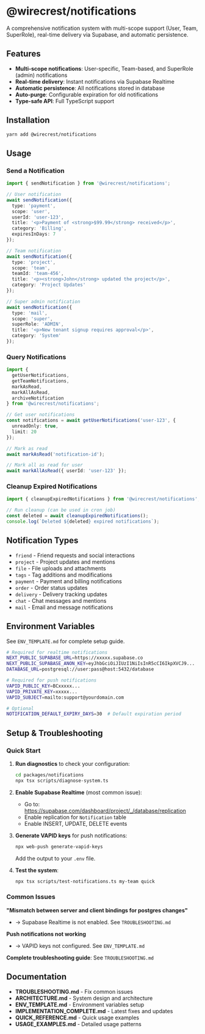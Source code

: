 # @wirecrest/notifications

A comprehensive notification system with multi-scope support (User, Team, SuperRole), real-time delivery via Supabase, and automatic persistence.

## Features

- **Multi-scope notifications**: User-specific, Team-based, and SuperRole (admin) notifications
- **Real-time delivery**: Instant notifications via Supabase Realtime
- **Automatic persistence**: All notifications stored in database
- **Auto-purge**: Configurable expiration for old notifications
- **Type-safe API**: Full TypeScript support

## Installation

```bash
yarn add @wirecrest/notifications
```

## Usage

### Send a Notification

```typescript
import { sendNotification } from '@wirecrest/notifications';

// User notification
await sendNotification({
  type: 'payment',
  scope: 'user',
  userId: 'user-123',
  title: '<p>Payment of <strong>$99.99</strong> received</p>',
  category: 'Billing',
  expiresInDays: 7
});

// Team notification
await sendNotification({
  type: 'project',
  scope: 'team',
  teamId: 'team-456',
  title: '<p><strong>John</strong> updated the project</p>',
  category: 'Project Updates'
});

// Super admin notification
await sendNotification({
  type: 'mail',
  scope: 'super',
  superRole: 'ADMIN',
  title: '<p>New tenant signup requires approval</p>',
  category: 'System'
});
```

### Query Notifications

```typescript
import { 
  getUserNotifications, 
  getTeamNotifications,
  markAsRead,
  markAllAsRead,
  archiveNotification 
} from '@wirecrest/notifications';

// Get user notifications
const notifications = await getUserNotifications('user-123', {
  unreadOnly: true,
  limit: 20
});

// Mark as read
await markAsRead('notification-id');

// Mark all as read for user
await markAllAsRead({ userId: 'user-123' });
```

### Cleanup Expired Notifications

```typescript
import { cleanupExpiredNotifications } from '@wirecrest/notifications';

// Run cleanup (can be used in cron job)
const deleted = await cleanupExpiredNotifications();
console.log(`Deleted ${deleted} expired notifications`);
```

## Notification Types

- `friend` - Friend requests and social interactions
- `project` - Project updates and mentions
- `file` - File uploads and attachments
- `tags` - Tag additions and modifications
- `payment` - Payment and billing notifications
- `order` - Order status updates
- `delivery` - Delivery tracking updates
- `chat` - Chat messages and mentions
- `mail` - Email and message notifications

## Environment Variables

See `ENV_TEMPLATE.md` for complete setup guide.

```bash
# Required for realtime notifications
NEXT_PUBLIC_SUPABASE_URL=https://xxxxx.supabase.co
NEXT_PUBLIC_SUPABASE_ANON_KEY=eyJhbGciOiJIUzI1NiIsInR5cCI6IkpXVCJ9...
DATABASE_URL=postgresql://user:pass@host:5432/database

# Required for push notifications
VAPID_PUBLIC_KEY=BCxxxxx...
VAPID_PRIVATE_KEY=xxxxx...
VAPID_SUBJECT=mailto:support@yourdomain.com

# Optional
NOTIFICATION_DEFAULT_EXPIRY_DAYS=30  # Default expiration period
```

## Setup & Troubleshooting

### Quick Start

1. **Run diagnostics** to check your configuration:
   ```bash
   cd packages/notifications
   npx tsx scripts/diagnose-system.ts
   ```

2. **Enable Supabase Realtime** (most common issue):
   - Go to: https://supabase.com/dashboard/project/_/database/replication
   - Enable replication for `Notification` table
   - Enable INSERT, UPDATE, DELETE events

3. **Generate VAPID keys** for push notifications:
   ```bash
   npx web-push generate-vapid-keys
   ```
   Add the output to your `.env` file.

4. **Test the system**:
   ```bash
   npx tsx scripts/test-notifications.ts my-team quick
   ```

### Common Issues

**"Mismatch between server and client bindings for postgres changes"**
- → Supabase Realtime is not enabled. See `TROUBLESHOOTING.md`

**Push notifications not working**
- → VAPID keys not configured. See `ENV_TEMPLATE.md`

**Complete troubleshooting guide**: See `TROUBLESHOOTING.md`

## Documentation

- **TROUBLESHOOTING.md** - Fix common issues
- **ARCHITECTURE.md** - System design and architecture
- **ENV_TEMPLATE.md** - Environment variables setup
- **IMPLEMENTATION_COMPLETE.md** - Latest fixes and updates
- **QUICK_REFERENCE.md** - Quick usage examples
- **USAGE_EXAMPLES.md** - Detailed usage patterns

